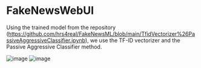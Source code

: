 # FakeNewsWebUI
Using the trained model from the repository (https://github.com/hrs4real/FakeNewsML/blob/main/TfidVectorizer%26PassiveAggressiveClassifier.ipynb), we use the TF-ID vectorizer and the Passive Aggressive Classifier method.

![image](https://github.com/hrs4real/FakeNewsWebUI/assets/92949812/0b402afb-88ba-4b4d-9054-7384d26ec5ad)
![image](https://github.com/hrs4real/FakeNewsWebUI/assets/92949812/9b92b00d-bc9c-45cc-9710-328ce48f49a3)
